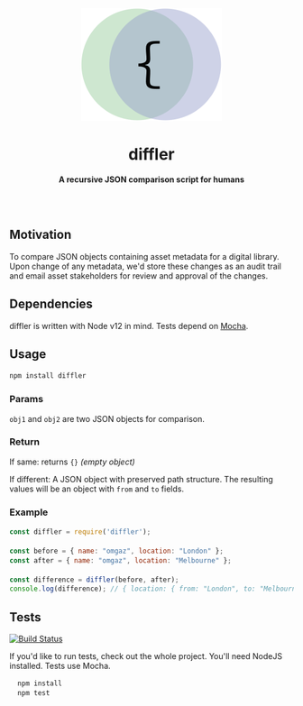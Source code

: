 <div align="center">
	<img src="stuff/AppIcon-readme.png" height="200" />
	<h1>diffler</h1>
	<p>
		<b>A recursive JSON comparison script for humans</b>
	</p>
	<br>
	<br>
</div>

## Motivation

To compare JSON objects containing asset metadata for a digital library. Upon change of any metadata, we'd store these changes as an audit trail and email asset stakeholders for review and approval of the changes.

## Dependencies

diffler is written with Node v12 in mind.
Tests depend on [Mocha](https://mochajs.org/).

## Usage

```bash
npm install diffler
```

### Params

`obj1` and `obj2` are two JSON objects for comparison.

### Return

If same: returns `{}` *(empty object)*

If different: A JSON object with preserved path structure. The resulting values will be an object with `from` and `to` fields.

### Example

```js
const diffler = require('diffler');

const before = { name: "omgaz", location: "London" };
const after = { name: "omgaz", location: "Melbourne" };

const difference = diffler(before, after);
console.log(difference); // { location: { from: "London", to: "Melbourne" } }
```

Tests
-----

[![Build Status](https://travis-ci.org/omgaz/js-diff.svg?branch=master)](https://travis-ci.org/omgaz/js-diff)

If you'd like to run tests, check out the whole project. You'll need NodeJS installed. Tests use Mocha.

```bash
  npm install
  npm test
```
